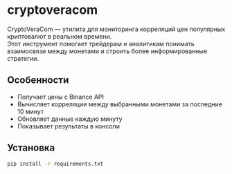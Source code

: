 # cryptoveracom

CryptoVeraCom — утилита для мониторинга корреляций цен популярных криптовалют в реальном времени.  
Этот инструмент помогает трейдерам и аналитикам понимать взаимосвязи между монетами и строить более информированные стратегии.

## Особенности

- Получает цены с Binance API  
- Вычисляет корреляции между выбранными монетами за последние 10 минут  
- Обновляет данные каждую минуту  
- Показывает результаты в консоли

## Установка

```bash
pip install -r requirements.txt
